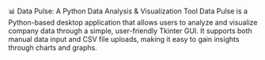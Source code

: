📊 Data Pulse: A Python Data Analysis & Visualization Tool
Data Pulse is a Python-based desktop application that allows users to analyze and visualize company data through a simple, user-friendly Tkinter GUI. It supports both manual data input and CSV file uploads, making it easy to gain insights through charts and graphs.
